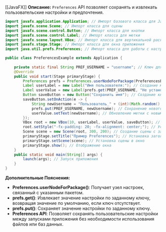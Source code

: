 [[JavaFX]]
**Описание:** `Preferences` API позволяет сохранять и извлекать пользовательские настройки и предпочтения.

```java ignore
import javafx.application.Application; // Импорт базового класса для JavaFX-приложений
import javafx.scene.Scene; // Импорт класса для сцены
import javafx.scene.control.Button; // Импорт класса для кнопки
import javafx.scene.control.Label; // Импорт класса для метки
import javafx.scene.layout.VBox; // Импорт класса для вертикальной раскладки
import javafx.stage.Stage; // Импорт класса для окна приложения
import java.util.prefs.Preferences; // Импорт класса для работы с настройками

public class PreferencesExample extends Application {
    
    private static final String PREF_USERNAME = "username"; // Ключ для хранения имени пользователя
    @Override
    public void start(Stage primaryStage) {
        Preferences prefs = Preferences.userNodeForPackage(PreferencesExample.class); // Получение узла настроек для данного класса
        Label userLabel = new Label("Имя пользователя:"); // Создание метки
        Label userValue = new Label(prefs.get(PREF_USERNAME, "Не установлено")); // Получение сохраненного значения или установка значения по умолчанию
        Button saveButton = new Button("Сохранить имя"); // Создание кнопки сохранения
        saveButton.setOnAction(e -> {
            String newUsername = "Пользователь_" + (int)(Math.random() * 100); // Генерация нового имени пользователя
            prefs.put(PREF_USERNAME, newUsername); // Сохранение нового имени в настройках
            userValue.setText(newUsername); // Обновление метки с новым именем
        });
        VBox root = new VBox(10, userLabel, userValue, saveButton); // Создание вертикальной раскладки с отступом 10 пикселей
        root.setStyle("-fx-padding: 20; -fx-alignment: center;"); // Установка стилей для отступов и выравнивания
        Scene scene = new Scene(root, 300, 200); // Создание сцены с заданными размерами
        primaryStage.setTitle("Пример Preferences"); // Установка заголовка окна
        primaryStage.setScene(scene); // Установка сцены в окно
        primaryStage.show(); // Отображение окна
    }
    public static void main(String[] args) {
        launch(args); // Запуск приложения
    }
}
```

**Дополнительные Пояснения:**

- **Preferences.userNodeForPackage()**: Получает узел настроек, связанный с указанным пакетом.
- **prefs.get()**: Извлекает значение настройки по заданному ключу, возвращая значение по умолчанию, если ключ отсутствует.
- **prefs.put()**: Сохраняет значение настройки по заданному ключу.
- **Preferences API**: Позволяет сохранять пользовательские настройки между запусками приложения без необходимости использования файлов или баз данных.
